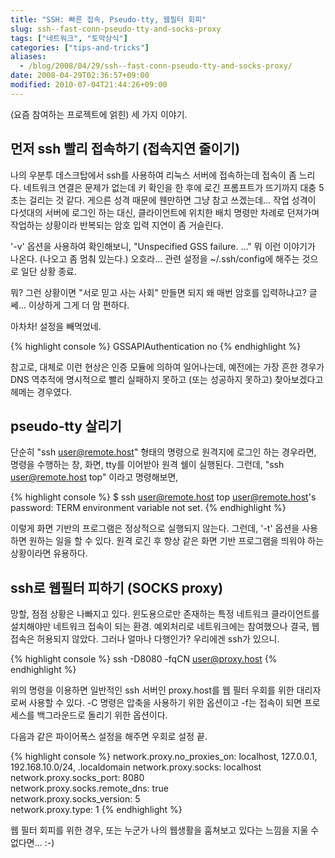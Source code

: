 ```yaml
---
title: "SSH: 빠른 접속, Pseudo-tty, 웹필터 회피"
slug: ssh--fast-conn-pseudo-tty-and-socks-proxy
tags: ["네트워크", "토막상식"]
categories: ["tips-and-tricks"]
aliases:
  - /blog/2008/04/29/ssh--fast-conn-pseudo-tty-and-socks-proxy/
date: 2008-04-29T02:36:57+09:00
modified: 2010-07-04T21:44:26+09:00
---
```

(요즘 참여하는 프로젝트에 얽힌) 세 가지 이야기.

## 먼저 ssh 빨리 접속하기 (접속지연 줄이기)

나의 우분투 데스크탑에서 ssh를 사용하여 리눅스 서버에 접속하는데 접속이
좀 느리다. 네트워크 연결은 문제가 없는데 키 확인을 한 후에 로긴 프롬프트가
뜨기까지 대충 5초는 걸리는 것 같다. 게으른 성격 때문에 웬만하면 그냥 참고
쓰겠는데... 작업 성격이 다섯대의 서버에 로그인 하는 대신, 클라이언트에
위치한 배치 명령만 차례로 던져가며 작업하는 상황이라 반복되는 암호 입력
지연이 좀 거슬린다.

'-v' 옵션을 사용하여 확인해보니, "Unspecified GSS failure. ..." 뭐 이런
이야기가 나온다. (나오고 좀 멈춰 있는다.) 오호라... 관련 설정을
~/.ssh/config에 해주는 것으로 일단 상황 종료.

뭐? 그런 상황이면 "서로 믿고 사는 사회" 만들면 되지 왜 매번 암호를
입력하냐고? 글쎄... 이상하게 그게 더 맘 편하다.

아차차! 설정을 빼먹었네.

{% highlight console %}
GSSAPIAuthentication no
{% endhighlight %}

참고로, 대체로 이런 현상은 인증 모듈에 의하여 일어나는데, 예전에는 가장
흔한 경우가 DNS 역추적에 명시적으로 빨리 실패하지 못하고 (또는 성공하지
못하고) 찾아보겠다고 헤메는 경우였다.

## pseudo-tty 살리기

단순히 "ssh user@remote.host" 형태의 명령으로 원격지에 로그인 하는 경우라면,
명령을 수행하는 창, 화면, tty를 이어받아 원격 쉘이 실행된다. 그런데,
"ssh user@remote.host top" 이라고 명령해보면,

{% highlight console %}
$ ssh user@remote.host top
user@remote.host's password: 
TERM environment variable not set.
{% endhighlight %}

이렇게 화면 기반의 프로그램은 정상적으로 실행되지 않는다. 그런데, '-t'
옵션을 사용하면 원하는 일을 할 수 있다. 원격 로긴 후 항상 같은 화면 기반
프로그램을 띄워야 하는 상황이라면 유용하다.

## ssh로 웹필터 피하기 (SOCKS proxy)

망할, 점점 상황은 나빠지고 있다. 윈도용으로만 존재하는 특정 네트워크
클라이언트를 설치해야만 네트워크 접속이 되는 환경. 예외처리로 네트워크에는
참여했으나 결국, 웹 접속은 허용되지 않았다. 그러나 얼마나 다행인가?
우리에겐 ssh가 있으니.

{% highlight console %}
ssh -D8080 -fqCN user@proxy.host
{% endhighlight %}

위의 명령을 이용하면 일반적인 ssh 서버인 proxy.host를 웹 필터 우회를 위한
대리자로써 사용할 수 있다. -C 명령은 압축을 사용하기 위한 옵션이고 -f는
접속이 되면 프로세스를 백그라운드로 돌리기 위한 옵션이다.

다음과 같은 파이어폭스 설정을 해주면 우회로 설정 끝.

{% highlight console %}
network.proxy.no_proxies_on: localhost, 127.0.0.1, 192.168.10.0/24, .localdomain
network.proxy.socks: localhost  
network.proxy.socks_port: 8080  
network.proxy.socks.remote_dns: true  
network.proxy.socks_version: 5  
network.proxy.type: 1
{% endhighlight %}

웹 필터 회피를 위한 경우, 또는 누군가 나의 웹생활을 훔쳐보고 있다는 느낌을
지울 수 없다면... :-)

